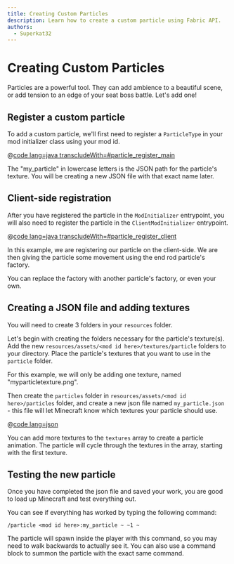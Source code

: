 ```yaml
---
title: Creating Custom Particles
description: Learn how to create a custom particle using Fabric API.
authors:
  - Superkat32
---
```


# Creating Custom Particles

Particles are a powerful tool. They can add ambience to a beautiful scene, or add tension to an edge of your seat boss battle. Let's add one!

## Register a custom particle

To add a custom particle, we'll first need to register a `ParticleType` in your mod initializer class using your mod id.

@[code lang=java transcludeWith=#particle_register_main](@/reference/latest/src/main/java/com/example/docs/FabricDocsReference.java)

The "my_particle" in lowercase letters is the JSON path for the particle's texture. You will be creating a new JSON file with that exact name later.

## Client-side registration

After you have registered the particle in the `ModInitializer` entrypoint, you will also need to register the particle in the `ClientModInitializer` entrypoint.

@[code lang=java transcludeWith=#particle_register_client](@/reference/latest/src/client/java/com/example/docs/FabricDocsReferenceClient.java)

In this example, we are registering our particle on the client-side. We are then giving the particle some movement using the end rod particle's factory.

You can replace the factory with another particle's factory, or even your own.

## Creating a JSON file and adding textures

You will need to create 3 folders in your `resources` folder.

Let's begin with creating the folders necessary for the particle's texture(s). Add the new `resources/assets/<mod id here>/textures/particle` folders to your directory. Place the particle's textures that you want to use in the `particle` folder.

For this example, we will only be adding one texture, named "myparticletexture.png".

Then create the `particles` folder in  `resources/assets/<mod id here>/particles` folder, and create a new json file named `my_particle.json` - this file will let Minecraft know which textures your particle should use.

@[code lang=json](@/reference/latest/src/main/resources/assets/fabric-docs-reference/particles/my_particle.json)

You can add more textures to the `textures` array to create a particle animation. The particle will cycle through the textures in the array, starting with the first texture.

## Testing the new particle

Once you have completed the json file and saved your work, you are good to load up Minecraft and test everything out.

You can see if everything has worked by typing the following command:

```
/particle <mod id here>:my_particle ~ ~1 ~
```

The particle will spawn inside the player with this command, so you may need to walk backwards to actually see it. You can also use a command block to summon the particle with the exact same command.

